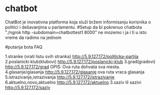 # chatbot
ChatBot je inovativna platforma koja služi bržem informisanju korisnika o politici i dešavanjima u parlamentu.
#Setup
da bi pokrenuo chatbota "./ngrok http -subdomain=chatbottest1 8000" ne mozemo i ja i ti u isto vreme da radimo na jednom


#putanja bota FAQ

1.stranke (vrati listu svih stranka)
http://5.9.127.172/politicka-partija
2.poslanicki klub(klubovi)
 http://5.9.127.172/poslanicki-klub
3.grad(gradovi)
 http://5.9.127.172/grad
 OPIS: Ova ruta dohvata sva mesta.
4.glasanje/glasanja
 http://5.9.127.172/glasanje
 ova ruta vraca glasanja
5.istrazivanje,istrazivanja
 http://5.9.127.172/istrazivanje
6.aktuelno,novo,aktuelno 
http://5.9.127.172/aktuelno
3.saziv ili sazivi
http://5.9.127.172/saziv
